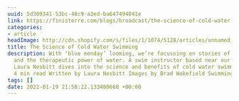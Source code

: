 ```yaml
---
uuid: 5d309341-53bc-48c9-a2ed-ba647494041e
link: https://finisterre.com/blogs/broadcast/the-science-of-cold-water-swimming
categories:
- article
headImage: http://cdn.shopify.com/s/files/1/1074/5128/articles/unnamed_04839430-04ca-4b8c-8494-4045984a2cad.jpg?v=1642413050
title: The Science of Cold Water Swimming
description: With ‘blue monday’ looming, we’re focussing on stories of blue health
  and the therapeutic power of water. A swim instructor based near our Bristol store,
  Laura Nesbitt dives into the science and benefits of cold water swimming. 14.01.22
  4 min read Written by Laura Nesbitt Images by Brad Wakefield Swimming in cold water
tags: []
date: 2022-01-19 21:58:22.133480668 +00:00
---
```

